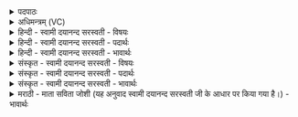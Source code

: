 <details><summary>पदपाठः</summary>

केषु॑। अ॒न्तरित्य॒न्तः। पुरु॑षः। आ। वि॒वे॒श॒। कानि॑। अ॒न्तरित्य॒न्तः। पुरु॑षे। अर्पि॑तानि। ए॒तत्। ब्र॒ह्म॒न्। उप॑। व॒ल्हा॒म॒सि॒। त्वा॒। किम्। स्वि॒त्। नः॒। प्रति॑। वो॒चा॒सि॒। अत्र॑। ५१।
</details>

<details><summary>अधिमन्त्रम् (VC)</summary>

- पुरुषेश्वरो देवता
- प्रजापतिर्ऋषिः
- पङ्क्तिः
- पञ्चमः
</details>

<details><summary>हिन्दी - स्वामी दयानन्द सरस्वती - विषयः</summary>

अब ईश्वर-विषय में दो प्रश्न कहते हैं ॥
</details>

<details><summary>हिन्दी - स्वामी दयानन्द सरस्वती - पदार्थः</summary>

पदार्थान्वयभाषाः -  हे (ब्रह्मन्) वेदज्ञ विद्वन् ! (केषु) किन में (पुरुषः) सर्वत्र पूर्ण परमेश्वर (अन्तः) भीतर (आ, विवेश) प्रवेश कर रहा है और (कानि) कौन (पुरुषे) पूर्ण ईश्वर में (अन्तः) भीतर (अर्पितानि) स्थापन किये हैं, जिस ज्ञान से हम लोग (उप, वल्हामसि) प्रधान हों (एतत्) यह (त्वा) आपको पूछते हैं सो (किं, स्वित्) क्या है (अत्र) इसमें (नः) हमारे (प्रति) प्रति (वोचासि) कहिये ॥५१ ॥
</details>

<details><summary>हिन्दी - स्वामी दयानन्द सरस्वती - भावार्थः</summary>

भावार्थभाषाः -  इतर मनुष्यों को चाहिये कि चारों वेद के ज्ञाता विद्वान् को ऐसे पूछें कि हे वेदज्ञ विद्वन् ! पूर्ण परमेश्वर किन में प्रविष्ट है? और कौन उसके अन्तर्गत हैं? यह बात आप से पूछी है, यथार्थता से कहिये जिसके ज्ञान से हम उत्तम पुरुष हों ॥५१ ॥
</details>

<details><summary>संस्कृत - स्वामी दयानन्द सरस्वती - विषयः</summary>

अथेश्वरविषये प्रश्नावाह ॥
</details>

<details><summary>संस्कृत - स्वामी दयानन्द सरस्वती - पदार्थः</summary>

पदार्थान्वयभाषाः -  हे ब्रह्मन् ! केषु पुरुषोऽन्तराविवेश कानि पुरुषेऽन्तरर्पितानि येन वयमुपवल्हामसि। एतत्त्वा त्वां पृच्छामस्तत्किंस्विदस्त्यत्र नः प्रतिवोचासि ॥५१ ॥
</details>

<details><summary>संस्कृत - स्वामी दयानन्द सरस्वती - भावार्थः</summary>

भावार्थभाषाः -  चतुर्वेदविद्विद्वानितरैर्जनैरेवं प्रष्टव्याः। हे वेदविद्विद्वन् ! पूर्णः परमेश्वरः केषु प्रविष्टोऽस्ति? कानि च तदन्तर्गतानि सन्ति? एतत्पृष्टो भवान् याथार्थ्येन ब्रवीतु येन वयं प्रधानपुरुषा भवेम ॥५१ ॥
</details>

<details><summary>मराठी - माता सविता जोशी (यह अनुवाद स्वामी दयानन्द सरस्वती जी के आधार पर किया गया है।) - भावार्थः</summary>

भावार्थभाषाः -  माणसांनी चारही वेदांचे ज्ञान असलेल्या विद्वानांना असे प्रश्न विचारावे की, ‘हे वेदज्ञ विद्वानांनो हा पूर्ण परमेश्वर कशात प्रविष्ट झलेला असतो?’ कोण त्याच्यामध्ये असते? याचे यथार्थ निराकरण करा त्या ज्ञानाने आम्ही उत्तम पुरुष बनू.
</details>